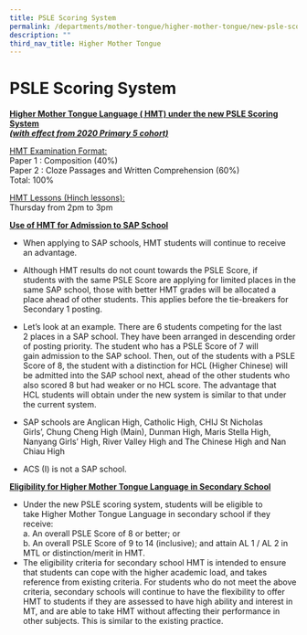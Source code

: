 ```yaml
---
title: PSLE Scoring System
permalink: /departments/mother-tongue/higher-mother-tongue/new-psle-scoring-system/
description: ""
third_nav_title: Higher Mother Tongue
---
```

PSLE Scoring System
=======================

<b><u>Higher Mother Tongue Language ( HMT) under the new PSLE Scoring System</u></b><br>
<b><u><i>(with effect from 2020 Primary 5 cohort)</i></u></b><br>

<u>HMT Examination Format:</u><br>
Paper 1 : Composition (40%)<br>
Paper 2 : Cloze Passages and Written Comprehension (60%)<br>
Total: 100%

<u>HMT Lessons (Hinch lessons):</u><br>
Thursday from 2pm to 3pm


<b><u>Use of HMT for Admission to SAP School</u></b><br>
*   When applying to SAP schools, HMT students will continue to receive an&nbsp;advantage.
*   Although HMT results do not count towards the PSLE Score, if students&nbsp;with the same PSLE Score are applying for limited places in the same&nbsp;SAP school, those with better HMT grades will be allocated a place ahead&nbsp;of other students. This applies before the tie-breakers for Secondary 1&nbsp;posting.
*   Let’s look at an example. There are 6 students competing for the last 2&nbsp;places in a SAP school. They have been arranged in descending order of&nbsp;posting priority. The student who has a PSLE Score of 7 will gain&nbsp;admission to the SAP school. Then, out of the students with a PSLE Score&nbsp;of 8, the student with a distinction for HCL (Higher Chinese) will be&nbsp;admitted into the SAP school next, ahead of the other students who also&nbsp;scored 8 but had weaker or no HCL score. The advantage that HCL&nbsp;students will obtain under the new system is similar to that under the&nbsp;current system.

*   SAP schools are Anglican High, Catholic High, CHIJ St Nicholas Girls’,&nbsp;Chung Cheng High (Main), Dunman High, Maris Stella High, Nanyang&nbsp;Girls’ High, River Valley High and The Chinese High and Nan Chiau High
*   ACS (I) is not a SAP school.

<b><u>Eligibility for Higher Mother Tongue Language in Secondary School</u></b><br>
*   Under the new PSLE scoring system, students will be eligible to take&nbsp;Higher Mother Tongue Language in secondary school if they receive:<br>
a. An overall PSLE Score of 8 or better; or<br>
b. An overall PSLE Score of 9 to 14 (inclusive); and attain AL 1 / AL 2 in MTL&nbsp;or distinction/merit in HMT.
*   The eligibility criteria for secondary school HMT is intended to ensure that&nbsp;students can cope with the higher academic load, and takes reference&nbsp;from existing criteria. For students who do not meet the above criteria,&nbsp;secondary schools will continue to have the flexibility to offer HMT to&nbsp;students if they are assessed to have high ability and interest in MT, and&nbsp;are able to take HMT without affecting their performance in other subjects.&nbsp;This is similar to the existing practice.